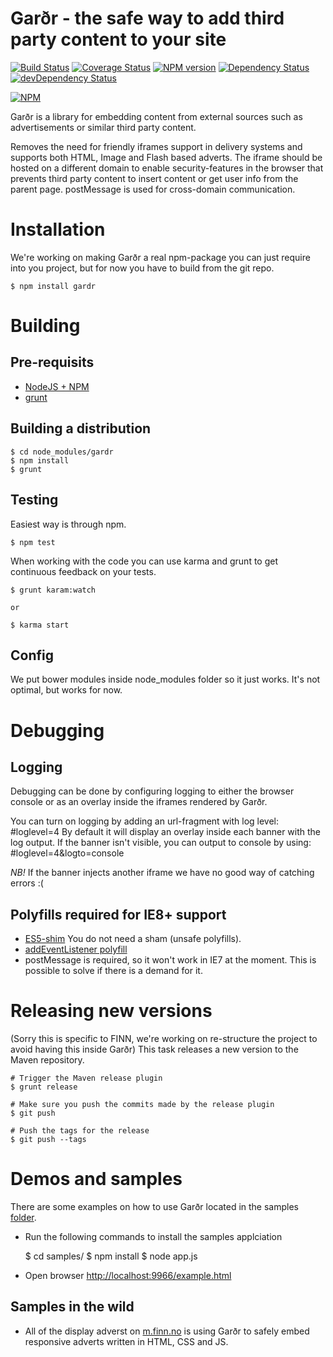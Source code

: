 # Garðr - the safe way to add third party content to your site

[![Build Status](https://travis-ci.org/gardr/gardr.png)](https://travis-ci.org/gardr/gardr)
[![Coverage Status](https://coveralls.io/repos/gardr/gardr/badge.png)](https://coveralls.io/r/gardr/gardr)
[![NPM version](https://badge.fury.io/js/gardr.png)](http://badge.fury.io/js/gardr)
[![Dependency Status](https://david-dm.org/gardr/gardr.png)](https://david-dm.org/gardr/gardr)
[![devDependency Status](https://david-dm.org/gardr/gardr/dev-status.png)](https://david-dm.org/gardr/gardr#info=devDependencies)

[![NPM](https://nodei.co/npm/gardr.png?stars=true&downloads=true)](https://npmjs.org/package/gardr)

Garðr is a library for embedding content from external sources such as advertisements or similar third party content.

Removes the need for friendly iframes support in delivery systems and supports both HTML, Image and Flash based adverts. The iframe should be hosted on a different domain to enable security-features in the browser that prevents third party content to insert content or get user info from the parent page. postMessage is used for cross-domain communication.

# Installation
We're working on making Garðr a real npm-package you can just require into you project, but for now you have to build from the git repo.

	$ npm install gardr


# Building

## Pre-requisits
* [NodeJS + NPM](http://nodejs.org)
* [grunt](http://gruntjs.com/)

## Building a distribution

	$ cd node_modules/gardr
	$ npm install
	$ grunt

## Testing
Easiest way is through npm.

	$ npm test

When working with the code you can use karma and grunt to get continuous feedback on your tests.

	$ grunt karam:watch

	or

	$ karma start

## Config

We put bower modules inside node_modules folder so it just works. It's not optimal, but works for now.

# Debugging

## Logging

Debugging can be done by configuring logging to either the browser console or as an overlay inside the iframes rendered by Garðr.

You can turn on logging by adding an url-fragment with log level: #loglevel=4
By default it will display an overlay inside each banner with the log output. If the banner isn't visible, you can output to console by using: #loglevel=4&logto=console

*NB!* If the banner injects another iframe we have no good way of catching errors :(


## Polyfills required for IE8+ support

* [ES5-shim](https://npmjs.org/package/es5-shim) You do not need a sham (unsafe polyfills).
* [addEventListener polyfill](https://gist.github.com/eirikbacker/2864711/dcc32b15ea79f8f364ca1707f81ec74a15fa25db)
* postMessage is required, so it won't work in IE7 at the moment. This is possible to solve if there is a demand for it.

# Releasing new versions
(Sorry this is specific to FINN, we're working on re-structure the project to avoid having this inside Garðr)
This task releases a new version to the Maven repository.

	# Trigger the Maven release plugin
	$ grunt release

	# Make sure you push the commits made by the release plugin
	$ git push

	# Push the tags for the release
	$ git push --tags

# Demos and samples

There are some examples on how to use Garðr located in the samples [folder](./samples).
* Run the following commands to install the samples applciation

	$ cd samples/
	$ npm install
	$ node app.js

* Open browser [http://localhost:9966/example.html](http://localhost:9966/example.html)

## Samples in the wild

* All of the display adverst on [m.finn.no](http://m.finn.no/) is using Garðr to safely embed responsive adverts written in HTML, CSS and JS.
